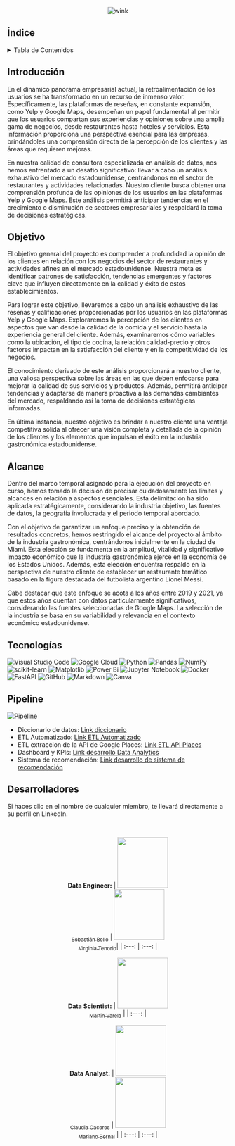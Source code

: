 <div align="center">

![wink](https://github.com/claudiacaceresv/pf_yelp_google/blob/8926dea5d6ea9196ba915fe27dfc480cfe4c2766/src/YELP%20%26%20GOOGLE%20MAPS%20REVIEWS%20AND%20RECOMMENDATIONS.gif)
</div>

## Índice
<!-- TABLE OF CONTENTS -->
<details>
  <summary>Tabla de Contenidos</summary>
  <ol>
    <li><a href="#Introducción">Introducción</a></li>
    <li><a href="#Objetivo">Objetivo</a></li>
    <li><a href="#Alcance">Alcance</a></li>
    <li><a href="#Tecnologías">Tecnologías utilizadas</a></li>
    <li><a href="#Pipeline">Pipeline</a></li>
    <li><a href="#Desarrolladores">Desarrolladores</a></li>
    <li><a href="#Metodología">Metodología</a></li>
  </ol>
</details>

## Introducción

En el dinámico panorama empresarial actual, la retroalimentación de los usuarios se ha transformado en un recurso de inmenso valor. Específicamente, las plataformas de reseñas, en constante expansión, como Yelp y Google Maps, desempeñan un papel fundamental al permitir que los usuarios compartan sus experiencias y opiniones sobre una amplia gama de negocios, desde restaurantes hasta hoteles y servicios. Esta información proporciona una perspectiva esencial para las empresas, brindándoles una comprensión directa de la percepción de los clientes y las áreas que requieren mejoras.

En nuestra calidad de consultora especializada en análisis de datos, nos hemos enfrentado a un desafío significativo: llevar a cabo un análisis exhaustivo del mercado estadounidense, centrándonos en el sector de restaurantes y actividades relacionadas. Nuestro cliente busca obtener una comprensión profunda de las opiniones de los usuarios en las plataformas Yelp y Google Maps. Este análisis permitirá anticipar tendencias en el crecimiento o disminución de sectores empresariales y respaldará la toma de decisiones estratégicas.

## Objetivo

El objetivo general del proyecto es comprender a profundidad la opinión de los clientes en relación con los negocios del sector de restaurantes y actividades afines en el mercado estadounidense. Nuestra meta es identificar patrones de satisfacción, tendencias emergentes y factores clave que influyen directamente en la calidad y éxito de estos establecimientos.

Para lograr este objetivo, llevaremos a cabo un análisis exhaustivo de las reseñas y calificaciones proporcionadas por los usuarios en las plataformas Yelp y Google Maps. Exploraremos la percepción de los clientes en aspectos que van desde la calidad de la comida y el servicio hasta la experiencia general del cliente. Además, examinaremos cómo variables como la ubicación, el tipo de cocina, la relación calidad-precio y otros factores impactan en la satisfacción del cliente y en la competitividad de los negocios.

El conocimiento derivado de este análisis proporcionará a nuestro cliente, una valiosa perspectiva sobre las áreas en las que deben enfocarse para mejorar la calidad de sus servicios y productos. Además, permitirá anticipar tendencias y adaptarse de manera proactiva a las demandas cambiantes del mercado, respaldando así la toma de decisiones estratégicas informadas.

En última instancia, nuestro objetivo es brindar a nuestro cliente una ventaja competitiva sólida al ofrecer una visión completa y detallada de la opinión de los clientes y los elementos que impulsan el éxito en la industria gastronómica estadounidense.

## Alcance

Dentro del marco temporal asignado para la ejecución del proyecto en curso, hemos tomado la decisión de precisar cuidadosamente los límites y alcances en relación a aspectos esenciales. Esta delimitación ha sido aplicada estratégicamente, considerando la industria objetivo, las fuentes de datos, la geografía involucrada y el periodo temporal abordado.

Con el objetivo de garantizar un enfoque preciso y la obtención de resultados concretos, hemos restringido el alcance del proyecto al ámbito de la industria gastronómica, centrándonos inicialmente en la ciudad de Miami. Esta elección se fundamenta en la amplitud, vitalidad y significativo impacto económico que la industria gastronómica ejerce en la economía de los Estados Unidos. Además, esta elección encuentra respaldo en la perspectiva de nuestro cliente de establecer un restaurante temático basado en la figura destacada del futbolista argentino Lionel Messi.

Cabe destacar que este enfoque se acota a los años entre 2019 y 2021, ya que estos años cuentan con datos particularmente significativos, considerando las fuentes seleccionadas de Google Maps. La selección de la industria se basa en su variabilidad y relevancia en el contexto económico estadounidense.

## Tecnologías
![Visual Studio Code](https://img.shields.io/badge/Visual%20Studio%20Code-0078d7.svg?style=for-the-badge&logo=visual-studio-code&logoColor=white)
![Google Cloud](https://img.shields.io/badge/GoogleCloud-%234285F4.svg?style=for-the-badge&logo=google-cloud&logoColor=white)
![Python](https://img.shields.io/badge/python-3670A0?style=for-the-badge&logo=python&logoColor=ffdd54)
![Pandas](https://img.shields.io/badge/pandas-%23150458.svg?style=for-the-badge&logo=pandas&logoColor=white)
![NumPy](https://img.shields.io/badge/numpy-%23013243.svg?style=for-the-badge&logo=numpy&logoColor=white)
![scikit-learn](https://img.shields.io/badge/scikit--learn-%23F7931E.svg?style=for-the-badge&logo=scikit-learn&logoColor=white)
![Matplotlib](https://img.shields.io/badge/Matplotlib-%23ffffff.svg?style=for-the-badge&logo=Matplotlib&logoColor=black)
![Power Bi](https://img.shields.io/badge/power_bi-F2C811?style=for-the-badge&logo=powerbi&logoColor=black)
![Jupyter Notebook](https://img.shields.io/badge/jupyter-%23FA0F00.svg?style=for-the-badge&logo=jupyter&logoColor=white)
![Docker](https://img.shields.io/badge/docker-%230db7ed.svg?style=for-the-badge&logo=docker&logoColor=white)
![FastAPI](https://img.shields.io/badge/FastAPI-005571?style=for-the-badge&logo=fastapi)
![GitHub](https://img.shields.io/badge/github-%23121011.svg?style=for-the-badge&logo=github&logoColor=white)
![Markdown](https://img.shields.io/badge/markdown-%23000000.svg?style=for-the-badge&logo=markdown&logoColor=white)
![Canva](https://img.shields.io/badge/Canva-%2300C4CC.svg?style=for-the-badge&logo=Canva&logoColor=white)

## Pipeline
![Pipeline](https://github.com/claudiacaceresv/pf_yelp_google/blob/66db4e678f8607989b44d038fedefa8b15426343/src/Workflow.png)

- Diccionario de datos: [Link diccionario](https://docs.google.com/spreadsheets/d/1Ql947y1GzXEJM7HPYNJw1nR_lQjkVZgu/edit#gid=476215875)
- ETL Automatizado: [Link ETL Automatizado](https://github.com/claudiacaceresv/pf_yelp_google/tree/c102dc8f0d1c5190f41dde386d208ff055918998/ETL%20Automatizado/ETL%20Automatizado)
- ETL extraccion de la API de Google Places: [Link ETL API Places](https://github.com/claudiacaceresv/pf_yelp_google/tree/c102dc8f0d1c5190f41dde386d208ff055918998/ETL%20Automatizado/ETL%20API%20Google%20Places)
- Dashboard y KPIs: [Link desarrollo Data Analytics](https://github.com/claudiacaceresv/pf_yelp_google/tree/76618c4e2d51d34c17bff98084989ba6e86cf8a1/Dashboard)
- Sistema de recomendación: [Link desarrollo de sistema de recomendación](https://github.com/claudiacaceresv/pf_yelp_google/tree/e492603d5b7e06d0745a0eeb343ca3ce2790c1fb/ML%20-%20API)

## Desarrolladores
Si haces clic en el nombre de cualquier miembro, te llevará directamente a su perfil en LinkedIn.

</br>
<div align="center">
  
**Data Engineer:**
| [<img src="https://avatars.githubusercontent.com/u/128927944?v=4" width=115><br><sub>Sebastián Bello</sub>](https://www.linkedin.com/in/sebastian-bello/) | [<img src="https://avatars.githubusercontent.com/u/127915754?v=4" width=115><br><sub>Virginia Tenorio</sub>](https://www.linkedin.com/in/virginiatenoriov)|
  | :---: | :---: |
</div>
<div align="center">
  
**Data Scientist:**
| [<img src="https://avatars.githubusercontent.com/u/107559407?v=4" width=115><br><sub>Martin Varela</sub>](https://www.linkedin.com/in/martin-varela-b84821218/) | 
  | :---: | 
</div>
<div align="center">

**Data Analyst:** 
| [<img src="https://avatars.githubusercontent.com/u/118781524?v=4" width=115><br><sub>Claudia Caceres</sub>](https://www.linkedin.com/in/claudiacaceresv/) | [<img src="https://avatars.githubusercontent.com/u/126299452?v=4" width=115><br><sub>Mariano Bernal</sub>](https://www.linkedin.com/in/marianobernaldussel/) |
  | :---: | :---: | 
</div>

